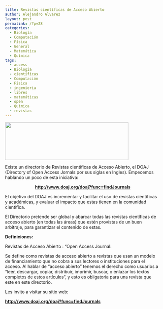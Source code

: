 ```yaml
---
title: Revistas científicas de Acceso Abierto
author: Alejandro Alvarez
layout: post
permalink: /?p=28
categories:
  - Biología
  - Computación
  - Física
  - General
  - Matemática
  - Química
tags:
  - access
  - Biología
  - cientificas
  - Computación
  - Física
  - ingenieria
  - libres
  - matemáticas
  - open
  - Química
  - revistas
---
```

[<img class="aligncenter" title="DOAJ" src="http://www.doaj.org/doajImages/DOAJ.jpg" alt="" width="400" height="122" />][1]

Existe un directorio de Revistas científicas de Acceso Abierto, el DOAJ (Directory of Open Access Jornals por sus siglas en Ingles). Empecemos hablando un poco de esta iniciativa:

<div style="text-align: center;">
  <a href="http://www.doaj.org/doaj?func=findJournals"><span style="font-weight: bold;">http://www.doaj.org/doaj?func=findJournals</span><br /> </a>
</div>

El objetivo del DOAJ es incrementar y facilitar el uso de revistas científicas y académicas, y evaluar el impacto que estas tienen en la comunidad científica.

El Directorio pretende ser global y abarcar todas las revistas científicas de acceso abierto (en todas las áreas) que estén provistas de un buen arbitraje, para garantizar el contenido de estas.

<span style="font-weight: bold;">Definiciones:</span>

Revistas de Acceso Abierto : &#8220;Open Access Journal:

Se define como revistas de acceso abierto a revistas que usan un modelo de financiamiento que no cobra a sus lectores o instituciones para el acceso. Al hablar de &#8220;acceso abierto&#8221; tenemos el derecho como usuarios a &#8220;leer, descargar, copiar, distribuir, imprimir, buscar, o enlazar los textos completos de estos artículos&#8221;, y esto es obligatoria para una revista que este en este directorio.

Les invito a visitar su sitio web:

**[<span style="font-weight: bold;">http://www.doaj.org/doaj?func=findJournals</span>][2]**

 [1]: http://www.doaj.org/
 [2]: http://www.doaj.org/doaj?func=findJournals